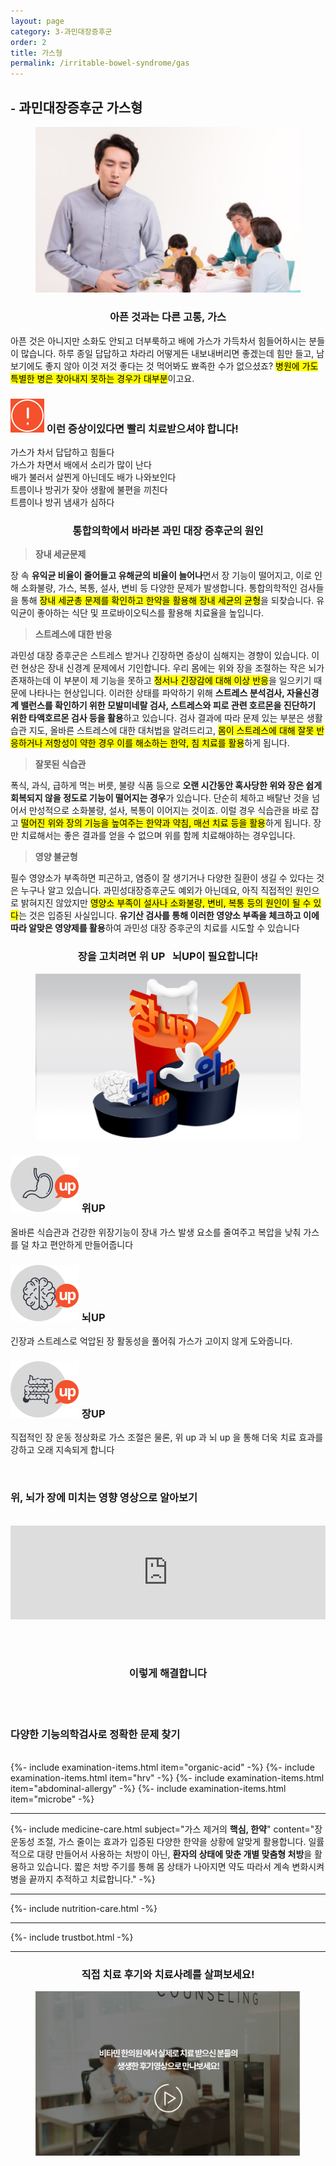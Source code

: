 ```yaml
---
layout: page
category: 3-과민대장증후군
order: 2
title: 가스형
permalink: /irritable-bowel-syndrome/gas
---
```


<h2 class="content-heading">
  <small>-</small>
  <strong>과민대장증후군</strong> 가스형
</h2>

<figure>
  <img src="/assets/20190617041610.jpg" alt="">
</figure>

<h3 style="text-align:center">아픈 것과는 다른 고통, 가스</h3>
<p>아픈 것은 아니지만 소화도 안되고 더부룩하고 배에 가스가 가득차서 힘들어하시는 분들이 많습니다. 하루 종일 답답하고 차라리 어떻게든 내보내버리면 좋겠는데 힘만 들고, 남보기에도 좋지 않아 이것 저것 좋다는 것 먹어봐도 뾰족한 수가 없으셨죠? <mark>병원에 가도 특별한 병은 찾아내지 못하는 경우가 대부분</mark>이고요.</p>

<div class="content-caution">
  <h3>
    <img src="/assets/icon-warning.svg" alt="">
    이런 증상이있다면 빨리 치료받으셔야 합니다!
  </h3>
  <p>
    가스가 차서 답답하고 힘들다<br>
    가스가 차면서 배에서 소리가 많이 난다<br>
    배가 불러서 살찐게 아닌데도 배가 나와보인다<br>
    트름이나 방귀가 잦아 생활에 불편을 끼친다<br>
    트름이나 방귀 냄새가 심하다
  </p>
</div>
<h3 style="text-align:center">통합의학에서 바라본 과민 대장 증후군의 원인</h3>
<div class="content-sculptpost">
  <blockquote>
    <strong>장내 세균문제</strong><br>
  </blockquote>
  <p>
    장 속 <b>유익균 비율이 줄어들고 유해균의 비율이 늘어나</b>면서 장 기능이 떨어지고, 이로 인해 소화불량, 가스, 복통, 설사, 변비 등 다양한 문제가 발생합니다. 통합의학적인 검사들을 통해 <mark>장내 세균총 문제를 확인하고 한약을 활용해 장내 세균의 균형</mark>을 되찾습니다. 유익균이 좋아하는 식단 및 프로바이오틱스를 활용해 치료율을 높입니다.
  </p>
  <blockquote>
    <strong>스트레스에 대한 반응</strong><br>
  </blockquote>
  <p>
  과민성 대장 증후군은 스트레스 받거나 긴장하면 증상이 심해지는 경향이 있습니다. 이런 현상은 장내 신경계 문제에서 기인합니다. 우리 몸에는 위와 장을 조절하는 작은 뇌가 존재하는데 이 부분이 제 기능을 못하고 <mark>정서나 긴장감에 대해 이상 반응</mark>을 일으키기 때문에 나타나는 현상입니다. 이러한 상태를 파악하기 위해 <b>스트레스 분석검사, 자율신경계 밸런스를 확인하기 위한 모발미네랄 검사, 스트레스와 피로 관련 호르몬을 진단하기 위한 타액호르몬 검사 등을 활용</b>하고 있습니다. 검사 결과에 따라 문제 있는 부분은 생활 습관 지도, 올바른 스트레스에 대한 대처법을 알려드리고, <mark>몸이 스트레스에 대해 잘못 반응하거나 저항성이 약한 경우 이를 해소하는 한약, 침 치료를 활용</mark>하게 됩니다.
  </p>
  <blockquote>
    <strong>잘못된 식습관</strong><br>
  </blockquote>
  <p>
  폭식, 과식, 급하게 먹는 버릇, 불량 식품 등으로 <b>오랜 시간동안 혹사당한 위와 장은 쉽게 회복되지 않을 정도로 기능이 떨어지는 경우</b>가 있습니다. 단순히 체하고 배탈난 것을 넘어서 만성적으로 소화불량, 설사, 복통이 이어지는 것이죠. 이럴 경우 식습관을 바로 잡고 <mark>떨어진 위와 장의 기능을 높여주는 한약과 약침, 매선 치료 등을 활용</mark>하게 됩니다. 장만 치료해서는 좋은 결과를 얻을 수 없으며 위를 함께 치료해야하는 경우입니다.
  </p>
  <blockquote>
    <strong>영양 불균형</strong><br>
  </blockquote>
  <p>
  필수 영양소가 부족하면 피곤하고, 염증이 잘 생기거나 다양한 질환이 생길 수 있다는 것은 누구나 알고 있습니다. 과민성대장증후군도 예외가 아닌데요, 아직 직접적인 원인으로 밝혀지진 않았지만 <mark>영양소 부족이 설사나 소화불량, 변비, 복통 등의 원인이 될 수 있다</mark>는 것은 입증된 사실입니다. <b>유기산 검사를 통해 이러한 영양소 부족을 체크하고 이에 따라 알맞은 영양제를 활용</b>하여 과민성 대장 증후군의 치료를 시도할 수 있습니다
  </p>
</div>

<h3 style="text-align:center">장을 고치려면 <strong>위 UP &nbsp; 뇌UP</strong>이 필요합니다!</h3>
<figure>
  <img src="/assets/img-podium-bowels.jpg" alt="">
</figure>
<div class="content-iconcard">
  <h3>
    <img src="/assets/icon-up-stomach.svg" alt="">
    위UP
  </h3>
  <p>올바른 식습관과 건강한 위장기능이 장내 가스 발생 요소를 줄여주고 복압을 낮춰 가스를 덜 차고 편안하게 만들어줍니다</p>
</div>
<div class="content-iconcard">
  <h3>
    <img src="/assets/icon-up-brain.svg" alt="">
    뇌UP
  </h3>
  <p>긴장과 스트레스로 억압된 장 활동성을 풀어줘 가스가 고이지 않게 도와줍니다.</p>
</div>
<div class="content-iconcard">
  <h3>
    <img src="/assets/icon-up-bowels.svg" alt="">
    장UP
  </h3>
  <p>직접적인 장 운동 정상화로 가스 조절은 물론, 위 up 과 뇌 up 을 통해 더욱 치료 효과를 강하고 오래 지속되게 합니다</p>
</div>
<br>
<h3>위, 뇌가 장에 미치는 영향 <strong>영상으로 알아보기</strong></h3>
<br>
<iframe width="100%" src="https://www.youtube.com/embed/YPAdKExd0I0" frameborder="0" allow="accelerometer; autoplay; encrypted-media; gyroscope; picture-in-picture" allowfullscreen></iframe>

<br><br>
<h3 style="text-align:center">이렇게 해결합니다</h3><br><br>
<h3><strong>다양한 기능의학검사</strong>로 정확한 문제 찾기</h3><br>
{%- include examination-items.html item="organic-acid" -%}
{%- include examination-items.html item="hrv" -%}
{%- include examination-items.html item="abdominal-allergy" -%}
{%- include examination-items.html item="microbe" -%}

<hr>

{%- include medicine-care.html subject="가스 제거의 <strong>핵심, 한약</strong>" content="장 운동성 조절, 가스 줄이는 효과가 입증된 다양한 한약을 상황에 알맞게 활용합니다. 일률적으로 대량 만들어서 사용하는 처방이 아닌, <strong>환자의 상태에 맞춘 개별 맞춤형 처방</strong>을 활용하고 있습니다. 짧은 처방 주기를 통해 몸 상태가 나아지면 약도 따라서 계속 변화시켜 병을 끝까지 추적하고 치료합니다." -%}

<hr>

{%- include nutrition-care.html -%}

<hr>

{%- include trustbot.html -%}

<hr>


<h3 style="text-align:center">직접 <strong>치료 후기와 치료사례</strong>를 살펴보세요!</h3>
<figure>
  <a href="/about/review">
    <img src="/assets/img-goreview.jpg" alt="치료 후기와 사례 보기">
  </a>
</figure>
